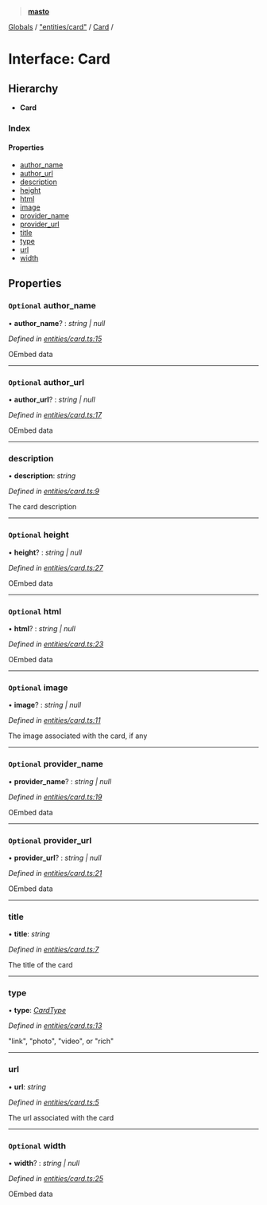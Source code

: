 > **[masto](../README.md)**

[Globals](../globals.md) / ["entities/card"](../modules/_entities_card_.md) / [Card](_entities_card_.card.md) /

# Interface: Card

## Hierarchy

* **Card**

### Index

#### Properties

* [author_name](_entities_card_.card.md#optional-author_name)
* [author_url](_entities_card_.card.md#optional-author_url)
* [description](_entities_card_.card.md#description)
* [height](_entities_card_.card.md#optional-height)
* [html](_entities_card_.card.md#optional-html)
* [image](_entities_card_.card.md#optional-image)
* [provider_name](_entities_card_.card.md#optional-provider_name)
* [provider_url](_entities_card_.card.md#optional-provider_url)
* [title](_entities_card_.card.md#title)
* [type](_entities_card_.card.md#type)
* [url](_entities_card_.card.md#url)
* [width](_entities_card_.card.md#optional-width)

## Properties

### `Optional` author_name

• **author_name**? : *string | null*

*Defined in [entities/card.ts:15](https://github.com/neet/masto.js/blob/aaa534e/src/entities/card.ts#L15)*

OEmbed data

___

### `Optional` author_url

• **author_url**? : *string | null*

*Defined in [entities/card.ts:17](https://github.com/neet/masto.js/blob/aaa534e/src/entities/card.ts#L17)*

OEmbed data

___

###  description

• **description**: *string*

*Defined in [entities/card.ts:9](https://github.com/neet/masto.js/blob/aaa534e/src/entities/card.ts#L9)*

The card description

___

### `Optional` height

• **height**? : *string | null*

*Defined in [entities/card.ts:27](https://github.com/neet/masto.js/blob/aaa534e/src/entities/card.ts#L27)*

OEmbed data

___

### `Optional` html

• **html**? : *string | null*

*Defined in [entities/card.ts:23](https://github.com/neet/masto.js/blob/aaa534e/src/entities/card.ts#L23)*

OEmbed data

___

### `Optional` image

• **image**? : *string | null*

*Defined in [entities/card.ts:11](https://github.com/neet/masto.js/blob/aaa534e/src/entities/card.ts#L11)*

The image associated with the card, if any

___

### `Optional` provider_name

• **provider_name**? : *string | null*

*Defined in [entities/card.ts:19](https://github.com/neet/masto.js/blob/aaa534e/src/entities/card.ts#L19)*

OEmbed data

___

### `Optional` provider_url

• **provider_url**? : *string | null*

*Defined in [entities/card.ts:21](https://github.com/neet/masto.js/blob/aaa534e/src/entities/card.ts#L21)*

OEmbed data

___

###  title

• **title**: *string*

*Defined in [entities/card.ts:7](https://github.com/neet/masto.js/blob/aaa534e/src/entities/card.ts#L7)*

The title of the card

___

###  type

• **type**: *[CardType](../modules/_entities_card_.md#cardtype)*

*Defined in [entities/card.ts:13](https://github.com/neet/masto.js/blob/aaa534e/src/entities/card.ts#L13)*

"link", "photo", "video", or "rich"

___

###  url

• **url**: *string*

*Defined in [entities/card.ts:5](https://github.com/neet/masto.js/blob/aaa534e/src/entities/card.ts#L5)*

The url associated with the card

___

### `Optional` width

• **width**? : *string | null*

*Defined in [entities/card.ts:25](https://github.com/neet/masto.js/blob/aaa534e/src/entities/card.ts#L25)*

OEmbed data